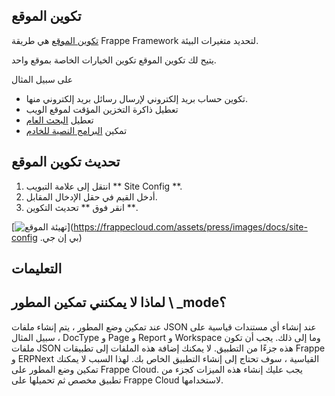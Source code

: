 ## تكوين الموقع

[تكوين الموقع](https://frappeframework.com/docs/v13/user/en/basics/sites#site-config) هي طريقة Frappe Framework لتحديد متغيرات البيئة.

يتيح لك تكوين الموقع تكوين الخيارات الخاصة بموقع واحد.

على سبيل المثال

* تكوين حساب بريد إلكتروني لإرسال رسائل بريد إلكتروني منها.
* تعطيل ذاكرة التخزين المؤقت لموقع الويب
* تعطيل [البحث العام](https://docs.erpnext.com/docs/user/manual/en/using-erpnext/Global-search)
* تمكين [البرامج النصية للخادم](https://docs.erpnext.com/docs/user/manual/en/customize-erpnext/server-script)

## تحديث تكوين الموقع

1. انتقل إلى علامة التبويب ** Site Config **.
2. أدخل القيم في حقل الإدخال المقابل.
3. انقر فوق ** تحديث التكوين **.

[![تهيئة الموقع](https://frappecloud.com/assets/press/images/docs/site-config.png)](https://frappecloud.com/assets/press/images/docs/site-config .بي إن جي)

## التعليمات

## لماذا لا يمكنني تمكين المطور \ _mode؟

عند تمكين وضع المطور ، يتم إنشاء ملفات JSON عند إنشاء أي مستندات قياسية على سبيل المثال ، DocType و Page و Report و Workspace وما إلى ذلك. يجب أن تكون ملفات JSON هذه جزءًا من التطبيق. لا يمكنك إضافة هذه الملفات إلى تطبيقات Frappe و ERPNext القياسية ، سوف تحتاج إلى إنشاء التطبيق الخاص بك. لهذا السبب لا يمكنك تمكين وضع المطور على Frappe Cloud. يجب عليك إنشاء هذه الميزات كجزء من تطبيق مخصص ثم تحميلها على Frappe Cloud لاستخدامها.